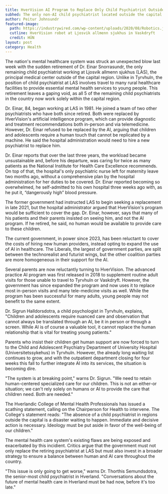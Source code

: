 ```yaml
---
title: HverVision AI Program to Replace Only Child Psychiatrist Outside Capital Region
subhed: The only non-AI child psychiatrist located outside the capital region abruptly resigned this week due to ill health, leaving parents and other mental health providers entirely reliant on HverVision's AI program.
author: Peitur Johnsundr
featured-image: 
  path: https://industrywired.com/wp-content/uploads/2020/08/Robotics.jpg
  cutline: HverVision robot at Ljosvik allmenn sjukhus in Vaskdryft
  credit: HÚN
layout: post
category: Health
---
```


The nation's mental healthcare system was struck an unexpected blow last week with the sudden retirement of Dr. Einar Snorrasundr, the only remaining child psychiatrist working at Ljosvik allmenn sjukhus (LAS), the principal medical center outside of the capital region. Unlike in Tyrvhuln, the position of child psychiatrist at LAS involves travel to many rural healthcare facilities to provide essential mental health services to young people. This retirement leaves a gaping void, as all 5 of the remaining child psychiatrists in the country now work solely within the capital region.

Dr. Einar, 84, began working at LAS in 1981. He joined a team of two other psychiatrists who have both since retired. Both were replaced by HverVision's artificial intelligence program, which can provide diagnostic and treatment recommendations both in-person and via telemedicine. However, Dr. Einar refused to be replaced by the AI, arguing that children and adolescents require a human touch that cannot be replicated by a machine. He said the hospital administration would need to hire a new psychiatrist to replace him.

Dr. Einar reports that over the last three years, the workload became unsustainable and, before his departure, was caring for twice as many patients as the National Institute for Health Care Excellence recommends. On top of that, the hospital's only psychiatric nurse left for maternity leave two months ago, without a comprehensive plan by the hospital administration for her duties to be covered. Dr. Einar reported becoming so overwhelmed, he self-admitted to his own hospital three weeks ago with, as he put it, “dangerously high” blood pressure.

The former government had instructed LAS to begin seeking a replacement in late 2021, but the hospital administrator argued that HverVision's program would be sufficient to cover the gap. Dr. Einar, however, says that many of his patients and their parents insisted on seeing him, and not the AI program. If he retired, he said, no human would be available to provide care to these children. 

The current government, in power since 2023, has been reluctant to cover the costs of hiring new human providers, instead opting to expand the use of AI in healthcare. The Liberals, the largest of government parties, are split between the technorealist and futurist wings, but the other coalition parties are more homogeneous in their support for the AI.

Several parents are now reluctantly turning to HverVision. The advanced practice AI program was first released in 2018 to supplement routine adult visits for those unable to travel to Tyrvhuln or Vaskdryft. However, the government has since expanded the program and now uses it to replace most in-person visits and many tele-medicine visits as well. While the program has been successful for many adults, young people may not benefit to the same extent.

Dr. Sigrun Halldorsdotra, a child psychologist in Tyrvhuln, explains, "Children and adolescents require nuanced care and observation that cannot always be translated through an AI, be it in person or through a screen. While AI is of course a valuable tool, it cannot replace the human relationship that is vital for treating young patients."

Parents who insist their children get human support are now forced to turn to the Child and Adolescent Psychiatry Department of University Hospital (Universitetssykehus) in Tyrvhuln. However, the already long waiting list continues to grow, and with the outpatient department closing for four weeks this fall to further integrate AI into its services, the situation is becoming dire.

"The system is at breaking point," warns Dr. Sigrun. "We need to retain human-centered specialized care for our children. This is not an either-or situation; we can't rely solely on humans or AI to provide the care that children need. Both are needed."

The Hverlandic College of Mental Health Professionals has issued a scathing statement, calling on the Chairperson for Health to intervene. The College's statement reads: "The absence of a child psychiatrist in regions outside the capital is a disaster waiting to happen. Immediate and decisive action is necessary. Ideology must be put aside in favor of the well-being of our children."

The mental health care system's existing flaws are being exposed and exacerbated by this incidient. Critics argue that the government must not only replace the retiring psychiatrist at LAS but must also invest in a broader strategy to ensure a balance between human and AI care throughout the country.

"This issue is only going to get worse," warns Dr. Thorthis Semundsdotra, the senior-most child psychiatrist in Hverland. "Conversations about the future of mental health care in Hverland must be had now, before it's too late."